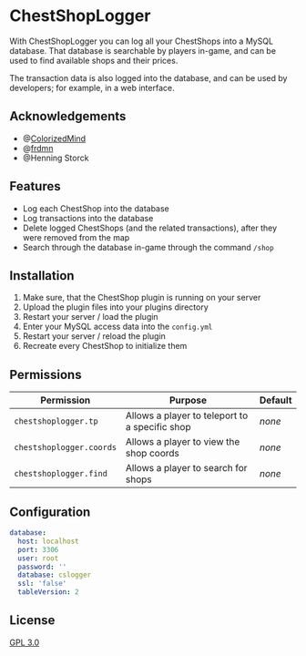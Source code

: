 # ChestShopLogger
With ChestShopLogger you can log all your ChestShops into a MySQL database.
That database is searchable by players in-game, and can be used to find available shops and their prices.

The transaction data is also logged into the database, and can be used by developers; for example, in a web interface.

## Acknowledgements
- @[ColorizedMind](https://github.com/ColorizedMind)
- @[frdmn](https://github.com/frdmn)
- @Henning Storck

## Features
* Log each ChestShop into the database
* Log transactions into the database
* Delete logged ChestShops (and the related transactions), after they were removed from the map
* Search through the database in-game through the command `/shop`

## Installation
1. Make sure, that the ChestShop plugin is running on your server
2. Upload the plugin files into your plugins directory
3. Restart your server / load the plugin
4. Enter your MySQL access data into the `config.yml`
5. Restart your server / reload the plugin
6. Recreate every ChestShop to initialize them

## Permissions
Permission | Purpose | Default
--- | --- | ---
`chestshoplogger.tp` | Allows a player to teleport to a specific shop | _none_
`chestshoplogger.coords` | Allows a player to view the shop coords | _none_
`chestshoplogger.find` | Allows a player to search for shops | _none_

## Configuration
```yml
database:
  host: localhost
  port: 3306
  user: root
  password: ''
  database: cslogger
  ssl: 'false'
  tableVersion: 2
```

## License
[GPL 3.0](LICENSE)
